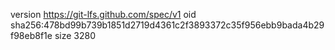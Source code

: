 version https://git-lfs.github.com/spec/v1
oid sha256:478bd99b739b1851d2719d4361c2f3893372c35f956ebb9bada4b29f98eb8f1e
size 3280
